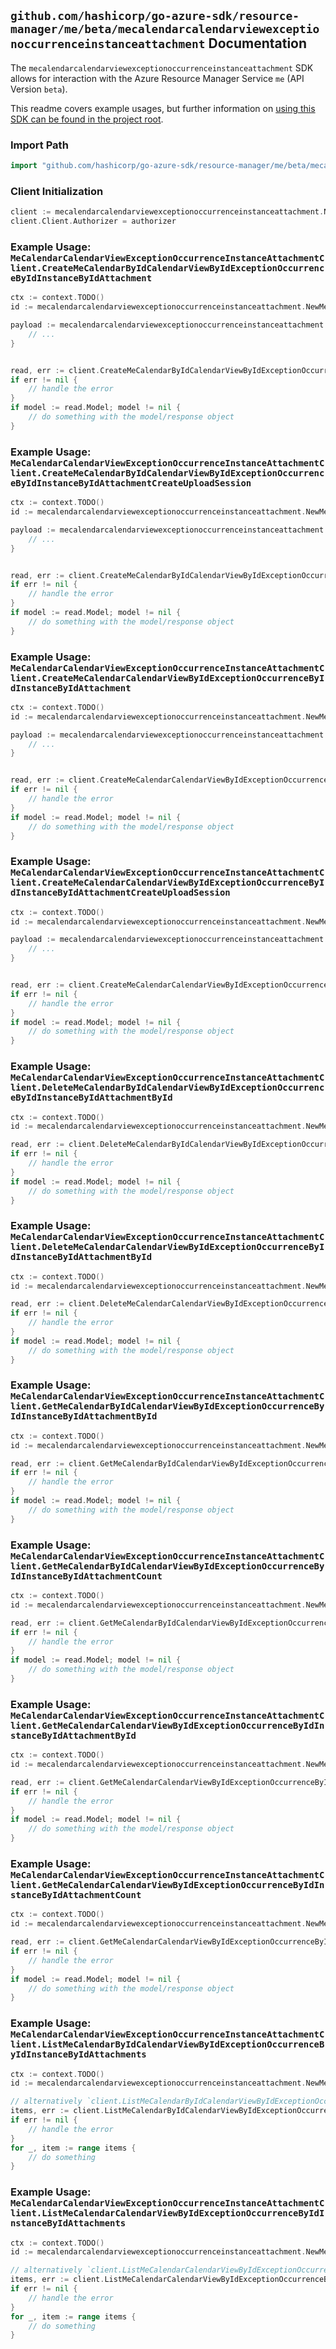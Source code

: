 
## `github.com/hashicorp/go-azure-sdk/resource-manager/me/beta/mecalendarcalendarviewexceptionoccurrenceinstanceattachment` Documentation

The `mecalendarcalendarviewexceptionoccurrenceinstanceattachment` SDK allows for interaction with the Azure Resource Manager Service `me` (API Version `beta`).

This readme covers example usages, but further information on [using this SDK can be found in the project root](https://github.com/hashicorp/go-azure-sdk/tree/main/docs).

### Import Path

```go
import "github.com/hashicorp/go-azure-sdk/resource-manager/me/beta/mecalendarcalendarviewexceptionoccurrenceinstanceattachment"
```


### Client Initialization

```go
client := mecalendarcalendarviewexceptionoccurrenceinstanceattachment.NewMeCalendarCalendarViewExceptionOccurrenceInstanceAttachmentClientWithBaseURI("https://management.azure.com")
client.Client.Authorizer = authorizer
```


### Example Usage: `MeCalendarCalendarViewExceptionOccurrenceInstanceAttachmentClient.CreateMeCalendarByIdCalendarViewByIdExceptionOccurrenceByIdInstanceByIdAttachment`

```go
ctx := context.TODO()
id := mecalendarcalendarviewexceptionoccurrenceinstanceattachment.NewMeCalendarCalendarViewExceptionOccurrenceInstanceID("calendarIdValue", "eventIdValue", "eventId1Value", "eventId2Value")

payload := mecalendarcalendarviewexceptionoccurrenceinstanceattachment.Attachment{
	// ...
}


read, err := client.CreateMeCalendarByIdCalendarViewByIdExceptionOccurrenceByIdInstanceByIdAttachment(ctx, id, payload)
if err != nil {
	// handle the error
}
if model := read.Model; model != nil {
	// do something with the model/response object
}
```


### Example Usage: `MeCalendarCalendarViewExceptionOccurrenceInstanceAttachmentClient.CreateMeCalendarByIdCalendarViewByIdExceptionOccurrenceByIdInstanceByIdAttachmentCreateUploadSession`

```go
ctx := context.TODO()
id := mecalendarcalendarviewexceptionoccurrenceinstanceattachment.NewMeCalendarCalendarViewExceptionOccurrenceInstanceID("calendarIdValue", "eventIdValue", "eventId1Value", "eventId2Value")

payload := mecalendarcalendarviewexceptionoccurrenceinstanceattachment.CreateMeCalendarByIdCalendarViewByIdExceptionOccurrenceByIdInstanceByIdAttachmentCreateUploadSessionRequest{
	// ...
}


read, err := client.CreateMeCalendarByIdCalendarViewByIdExceptionOccurrenceByIdInstanceByIdAttachmentCreateUploadSession(ctx, id, payload)
if err != nil {
	// handle the error
}
if model := read.Model; model != nil {
	// do something with the model/response object
}
```


### Example Usage: `MeCalendarCalendarViewExceptionOccurrenceInstanceAttachmentClient.CreateMeCalendarCalendarViewByIdExceptionOccurrenceByIdInstanceByIdAttachment`

```go
ctx := context.TODO()
id := mecalendarcalendarviewexceptionoccurrenceinstanceattachment.NewMeCalendarCalendarViewExceptionOccurrenceInstanceID("calendarIdValue", "eventIdValue", "eventId1Value", "eventId2Value")

payload := mecalendarcalendarviewexceptionoccurrenceinstanceattachment.Attachment{
	// ...
}


read, err := client.CreateMeCalendarCalendarViewByIdExceptionOccurrenceByIdInstanceByIdAttachment(ctx, id, payload)
if err != nil {
	// handle the error
}
if model := read.Model; model != nil {
	// do something with the model/response object
}
```


### Example Usage: `MeCalendarCalendarViewExceptionOccurrenceInstanceAttachmentClient.CreateMeCalendarCalendarViewByIdExceptionOccurrenceByIdInstanceByIdAttachmentCreateUploadSession`

```go
ctx := context.TODO()
id := mecalendarcalendarviewexceptionoccurrenceinstanceattachment.NewMeCalendarCalendarViewExceptionOccurrenceInstanceID("calendarIdValue", "eventIdValue", "eventId1Value", "eventId2Value")

payload := mecalendarcalendarviewexceptionoccurrenceinstanceattachment.CreateMeCalendarCalendarViewByIdExceptionOccurrenceByIdInstanceByIdAttachmentCreateUploadSessionRequest{
	// ...
}


read, err := client.CreateMeCalendarCalendarViewByIdExceptionOccurrenceByIdInstanceByIdAttachmentCreateUploadSession(ctx, id, payload)
if err != nil {
	// handle the error
}
if model := read.Model; model != nil {
	// do something with the model/response object
}
```


### Example Usage: `MeCalendarCalendarViewExceptionOccurrenceInstanceAttachmentClient.DeleteMeCalendarByIdCalendarViewByIdExceptionOccurrenceByIdInstanceByIdAttachmentById`

```go
ctx := context.TODO()
id := mecalendarcalendarviewexceptionoccurrenceinstanceattachment.NewMeCalendarCalendarViewExceptionOccurrenceInstanceAttachmentID("eventIdValue", "eventId1Value", "eventId2Value", "attachmentIdValue")

read, err := client.DeleteMeCalendarByIdCalendarViewByIdExceptionOccurrenceByIdInstanceByIdAttachmentById(ctx, id)
if err != nil {
	// handle the error
}
if model := read.Model; model != nil {
	// do something with the model/response object
}
```


### Example Usage: `MeCalendarCalendarViewExceptionOccurrenceInstanceAttachmentClient.DeleteMeCalendarCalendarViewByIdExceptionOccurrenceByIdInstanceByIdAttachmentById`

```go
ctx := context.TODO()
id := mecalendarcalendarviewexceptionoccurrenceinstanceattachment.NewMeCalendarCalendarViewExceptionOccurrenceInstanceAttachmentID("eventIdValue", "eventId1Value", "eventId2Value", "attachmentIdValue")

read, err := client.DeleteMeCalendarCalendarViewByIdExceptionOccurrenceByIdInstanceByIdAttachmentById(ctx, id)
if err != nil {
	// handle the error
}
if model := read.Model; model != nil {
	// do something with the model/response object
}
```


### Example Usage: `MeCalendarCalendarViewExceptionOccurrenceInstanceAttachmentClient.GetMeCalendarByIdCalendarViewByIdExceptionOccurrenceByIdInstanceByIdAttachmentById`

```go
ctx := context.TODO()
id := mecalendarcalendarviewexceptionoccurrenceinstanceattachment.NewMeCalendarCalendarViewExceptionOccurrenceInstanceAttachmentID("eventIdValue", "eventId1Value", "eventId2Value", "attachmentIdValue")

read, err := client.GetMeCalendarByIdCalendarViewByIdExceptionOccurrenceByIdInstanceByIdAttachmentById(ctx, id)
if err != nil {
	// handle the error
}
if model := read.Model; model != nil {
	// do something with the model/response object
}
```


### Example Usage: `MeCalendarCalendarViewExceptionOccurrenceInstanceAttachmentClient.GetMeCalendarByIdCalendarViewByIdExceptionOccurrenceByIdInstanceByIdAttachmentCount`

```go
ctx := context.TODO()
id := mecalendarcalendarviewexceptionoccurrenceinstanceattachment.NewMeCalendarCalendarViewExceptionOccurrenceInstanceID("calendarIdValue", "eventIdValue", "eventId1Value", "eventId2Value")

read, err := client.GetMeCalendarByIdCalendarViewByIdExceptionOccurrenceByIdInstanceByIdAttachmentCount(ctx, id)
if err != nil {
	// handle the error
}
if model := read.Model; model != nil {
	// do something with the model/response object
}
```


### Example Usage: `MeCalendarCalendarViewExceptionOccurrenceInstanceAttachmentClient.GetMeCalendarCalendarViewByIdExceptionOccurrenceByIdInstanceByIdAttachmentById`

```go
ctx := context.TODO()
id := mecalendarcalendarviewexceptionoccurrenceinstanceattachment.NewMeCalendarCalendarViewExceptionOccurrenceInstanceAttachmentID("eventIdValue", "eventId1Value", "eventId2Value", "attachmentIdValue")

read, err := client.GetMeCalendarCalendarViewByIdExceptionOccurrenceByIdInstanceByIdAttachmentById(ctx, id)
if err != nil {
	// handle the error
}
if model := read.Model; model != nil {
	// do something with the model/response object
}
```


### Example Usage: `MeCalendarCalendarViewExceptionOccurrenceInstanceAttachmentClient.GetMeCalendarCalendarViewByIdExceptionOccurrenceByIdInstanceByIdAttachmentCount`

```go
ctx := context.TODO()
id := mecalendarcalendarviewexceptionoccurrenceinstanceattachment.NewMeCalendarCalendarViewExceptionOccurrenceInstanceID("calendarIdValue", "eventIdValue", "eventId1Value", "eventId2Value")

read, err := client.GetMeCalendarCalendarViewByIdExceptionOccurrenceByIdInstanceByIdAttachmentCount(ctx, id)
if err != nil {
	// handle the error
}
if model := read.Model; model != nil {
	// do something with the model/response object
}
```


### Example Usage: `MeCalendarCalendarViewExceptionOccurrenceInstanceAttachmentClient.ListMeCalendarByIdCalendarViewByIdExceptionOccurrenceByIdInstanceByIdAttachments`

```go
ctx := context.TODO()
id := mecalendarcalendarviewexceptionoccurrenceinstanceattachment.NewMeCalendarCalendarViewExceptionOccurrenceInstanceID("calendarIdValue", "eventIdValue", "eventId1Value", "eventId2Value")

// alternatively `client.ListMeCalendarByIdCalendarViewByIdExceptionOccurrenceByIdInstanceByIdAttachments(ctx, id)` can be used to do batched pagination
items, err := client.ListMeCalendarByIdCalendarViewByIdExceptionOccurrenceByIdInstanceByIdAttachmentsComplete(ctx, id)
if err != nil {
	// handle the error
}
for _, item := range items {
	// do something
}
```


### Example Usage: `MeCalendarCalendarViewExceptionOccurrenceInstanceAttachmentClient.ListMeCalendarCalendarViewByIdExceptionOccurrenceByIdInstanceByIdAttachments`

```go
ctx := context.TODO()
id := mecalendarcalendarviewexceptionoccurrenceinstanceattachment.NewMeCalendarCalendarViewExceptionOccurrenceInstanceID("calendarIdValue", "eventIdValue", "eventId1Value", "eventId2Value")

// alternatively `client.ListMeCalendarCalendarViewByIdExceptionOccurrenceByIdInstanceByIdAttachments(ctx, id)` can be used to do batched pagination
items, err := client.ListMeCalendarCalendarViewByIdExceptionOccurrenceByIdInstanceByIdAttachmentsComplete(ctx, id)
if err != nil {
	// handle the error
}
for _, item := range items {
	// do something
}
```
